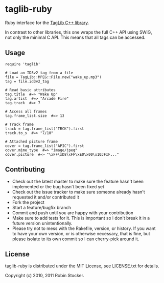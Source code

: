 taglib-ruby
===========

Ruby interface for the [TagLib C++ library][taglib].

In contrast to other libraries, this one wraps the full C++ API using
SWIG, not only the minimal C API. This means that all tags can be
accessed.

Usage
-----

    require 'taglib'

    # Load an ID3v2 tag from a file
    file = TagLib::MPEG::File.new("wake_up.mp3")
    tag = file.id3v2_tag

    # Read basic attributes
    tag.title  #=> "Wake Up"
    tag.artist  #=> "Arcade Fire"
    tag.track  #=> 7

    # Access all frames
    tag.frame_list.size  #=> 13

    # Track frame
    track = tag.frame_list("TRCK").first
    track.to_s  #=> "7/10"

    # Attached picture frame
    cover = tag.frame_list("APIC").first
    cover.mime_type  #=> "image/jpeg"
    cover.picture  #=> "\xFF\xD8\xFF\xE0\x00\x10JFIF..."

Contributing
------------

* Check out the latest master to make sure the feature hasn't been
  implemented or the bug hasn't been fixed yet
* Check out the issue tracker to make sure someone already hasn't
  requested it and/or contributed it
* Fork the project
* Start a feature/bugfix branch
* Commit and push until you are happy with your contribution
* Make sure to add tests for it. This is important so I don't break it
  in a future version unintentionally.
* Please try not to mess with the Rakefile, version, or history. If you
  want to have your own version, or is otherwise necessary, that is
  fine, but please isolate to its own commit so I can cherry-pick around
  it.

License
-------

taglib-ruby is distributed under the MIT License,
see LICENSE.txt for details.

Copyright (c) 2010, 2011 Robin Stocker.

[taglib]: http://developer.kde.org/~wheeler/taglib.html
